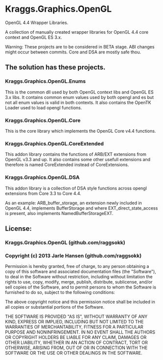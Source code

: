 Kraggs.Graphics.OpenGL
======================

OpenGL 4.4 Wrapper Libraries.

A collection of manually created wrapper libraries for OpenGL 4.4 core context and OpenGL ES 3.x.

Warning: These projects are to be considered in BETA stage. ABI changes might occur between commits. Core and DSA are mostly safe thou.

## The solution has these projects.

### Kraggs.Graphics.OpenGL.Enums
This is the common dll used by both OpenGL context libs and OpenGL ES 3.x libs.
It contains common enum values used by both opengl and es but not all enum values is valid in both contexts.
It also contains the OpenTK Loader used to load opengl functions.

### Kraggs.Graphics.OpenGL.Core

This is the core library which implements the OpenGL Core v4.4 functions.

### Kraggs.Graphics.OpenGL.CoreExtended

This addon library contains the functions of ARB/EXT extensions from OpenGL v3.3 and up.
It also contains some other usefull extensions and therefore is named CoreExtended instead of CoreExtensions.

### Kraggs.Graphics.OpenGL.DSA

This addon library is a collection of DSA style functions across opengl extensions from Core 3.3 to Core 4.4.

As an example:
	ARB_buffer_storage, an extension newly included in OpenGL 4.4, implements BufferStorage and
	where EXT_direct_state_access is present, also implements NamedBufferStorageEXT.
	


## License: 

### Kraggs.Graphics.OpenGL (github.com/raggsokk)

### Copyright (c) 2013 Jarle Hansen (github.com/raggsokk)
 Permission is hereby granted, free of charge, to any person obtaining a copy
 of this software and associated documentation files (the "Software"), to deal
 in the Software without restriction, including without limitation the rights
 to use, copy, modify, merge, publish, distribute, sublicense, and/or sell
 copies of the Software, and to permit persons to whom the Software is
 furnished to do so, subject to the following conditions:
 
 The above copyright notice and this permission notice shall be included in
 all copies or substantial portions of the Software.
 
 THE SOFTWARE IS PROVIDED "AS IS", WITHOUT WARRANTY OF ANY KIND, EXPRESS OR
 IMPLIED, INCLUDING BUT NOT LIMITED TO THE WARRANTIES OF MERCHANTABILITY,
 FITNESS FOR A PARTICULAR PURPOSE AND NONINFRINGEMENT. IN NO EVENT SHALL THE
 AUTHORS OR COPYRIGHT HOLDERS BE LIABLE FOR ANY CLAIM, DAMAGES OR OTHER
 LIABILITY, WHETHER IN AN ACTION OF CONTRACT, TORT OR OTHERWISE, ARISING FROM,
 OUT OF OR IN CONNECTION WITH THE SOFTWARE OR THE USE OR OTHER DEALINGS IN
 THE SOFTWARE.

